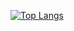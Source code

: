 [![Top Langs](https://github-readme-stats.vercel.app/api/top-langs/?username=rikumomo0407&layout=compact&theme=merko)](https://github.com/anuraghazra/github-readme-stats)